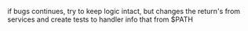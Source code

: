 if bugs continues, try to keep logic intact, but changes the return's from services and create tests to handler info that from $PATH